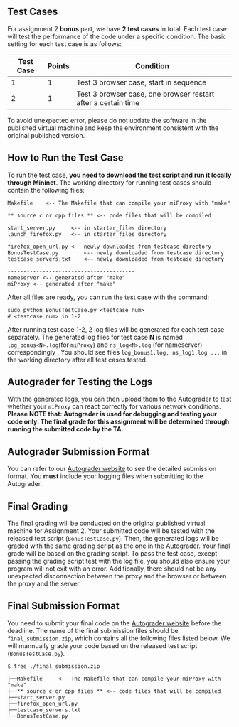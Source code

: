 ## Test Cases 

For assignment 2 **bonus** part, we have **2 test cases** in total. Each test case will test the performance of the code under a specific condition. The basic setting for each test case is as follows:

| Test Case | Points | Condition                                                    |
| --------- | ------ | ------------------------------------------------------------ |
| 1         | 1      | Test 3 browser case, start in sequence                       |
| 2         | 1      | Test 3 browser case, one browser restart after a certain time |

 To avoid unexpected error, please do not update the software in the published virtual machine and keep the environment consistent with the original published version.

## How to Run the Test Case

To run the test case, **you need to download the test script and run it locally through Mininet**. The working directory for running test cases should contain the following files:

```
Makefile 	<-- The Makefile that can compile your miProxy with "make"

** source c or cpp files ** <-- code files that will be compiled

start_server.py	 	<-- in starter_files directory
launch_firefox.py 	<-- in starter_files directory

firefox_open_url.py	<-- newly downloaded from testcase directory
BonusTestCase.py        <-- newly downloaded from testcase directory
testcase_servers.txt    <-- newly downloaded from testcase directory

----------------------------------------
nameserver <-- generated after "make"
miProxy <-- generated after "make"
```

After all files are ready, you can run the test case with the command:

```
sudo python BonusTestCase.py <testcase num> 
# <testcase num> in 1-2
```

After running test case 1-2, 2 log files will be generated for each test case separately. The generated log files for test case **N** is named `log_bonus<N>.log`(for `miProxy`) and `ns_log<N>.log` (for nameserver) correspondingly . You should see files `log_bonus1.log, ns_log1.log ...` in the working directory after all test cases tested. 

## Autograder for Testing the Logs

With the generated logs, you can then upload them to the Autograder to test whether your `miProxy` can react correctly for various network conditions. **Please NOTE that: Autograder is used for debugging and testing your code only. The final grade for this assignment will be determined through running the submitted code by the TA.**

## Autograder Submission Format

You can refer to our [Autograder website](http://projgw.cse.cuhk.edu.hk:2913/web/project/17) to see the detailed submission format. You **must** include your logging files when submitting to the Autograder.

## Final Grading

The final grading will be conducted on the original published virtual machine for Assignment 2. Your submitted code will be tested with the released test script (`BonusTestCase.py`). Then, the generated logs will be graded with the same grading script as the one in the Autograder. Your final grade will be based on the grading script. To pass the test case, except passing the grading script test with the log file, you should also ensure your program will not exit with an error. Additionally, there should not be any unexpected disconnection between the proxy and the browser or between the proxy and the server.  

## Final Submission Format

You need to submit your final code on the [Autograder website](http://projgw.cse.cuhk.edu.hk:2913/web/project/17) before the deadline. 
The name of the final submission files should be `final_submission.zip`, which contains all the following files listed below. We will mannually grade your code based on the released test script (`BonusTestCase.py`).

```
$ tree ./final_submission.zip
.
├──Makefile 	<-- The Makefile that can compile your miProxy with "make"
├──** source c or cpp files ** <-- code files that will be compiled
├──start_server.py	 	
├──firefox_open_url.py	
├──testcase_servers.txt
└──BonusTestCase.py	
```

 